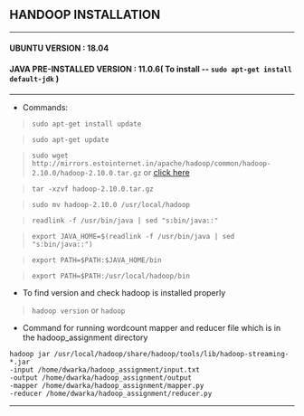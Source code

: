 ## HANDOOP INSTALLATION
---

#### UBUNTU VERSION :  18.04
#### JAVA PRE-INSTALLED VERSION : 11.0.6( To install -- `sudo apt-get install default-jdk` )
---
* Commands:

> `sudo apt-get install update`

>`sudo apt-get update`

> `sudo wget http://mirrors.estointernet.in/apache/hadoop/common/hadoop-2.10.0/hadoop-2.10.0.tar.gz` or [click here](http://mirrors.estointernet.in/apache/hadoop/common/hadoop-2.10.0/hadoop-2.10.0.tar.gz)

> `tar -xzvf hadoop-2.10.0.tar.gz`

> `sudo mv hadoop-2.10.0 /usr/local/hadoop`

> `readlink -f /usr/bin/java | sed "s:bin/java::"`

> `export JAVA_HOME=$(readlink -f /usr/bin/java | sed "s:bin/java::")`

> `export PATH=$PATH:$JAVA_HOME/bin`

> `export PATH=$PATH:/usr/local/hadoop/bin`

* To find version and check hadoop is installed properly

> `hadoop version` or `hadoop`

* Command for running wordcount mapper and reducer file which is in the hadoop_assignment directory

```
hadoop jar /usr/local/hadoop/share/hadoop/tools/lib/hadoop-streaming-*.jar 
-input /home/dwarka/hadoop_assignment/input.txt 
-output /home/dwarka/hadoop_assignment/output 
-mapper /home/dwarka/hadoop_assignment/mapper.py 
-reducer /home/dwarka/hadoop_assignment/reducer.py
```

---

